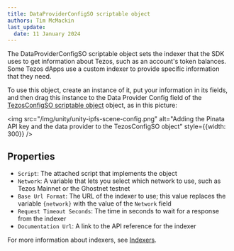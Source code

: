 ```yaml
---
title: DataProviderConfigSO scriptable object
authors: Tim McMackin
last_update:
  date: 11 January 2024
---
```


The DataProviderConfigSO scriptable object sets the indexer that the SDK uses to get information about Tezos, such as an account's token balances.
Some Tezos dApps use a custom indexer to provide specific information that they need.

To use this object, create an instance of it, put your information in its fields, and then drag this instance to the Data Provider Config field of the [TezosConfigSO scriptable object](/unity/reference/TezosConfigSO) object, as in this picture:

<img src="/img/unity/unity-ipfs-scene-config.png" alt="Adding the Pinata API key and the data provider to the TezosConfigSO object" style={{width: 300}} />

## Properties

- `Script`: The attached script that implements the object
- `Network`: A variable that lets you select which network to use, such as Tezos Mainnet or the Ghostnet testnet
- `Base Url Format`: The URL of the indexer to use; this value replaces the variable `{network}` with the value of the `Network` field
- `Request Timeout Seconds`: The time in seconds to wait for a response from the indexer
- `Documentation Url`: A link to the API reference for the indexer

For more information about indexers, see [Indexers](/developing/information/indexers).
